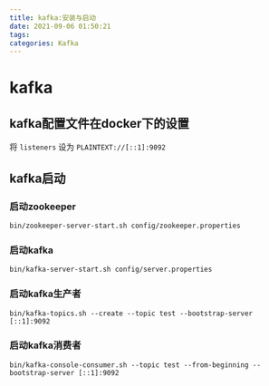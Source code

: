 ```yaml
---
title: kafka:安装与启动
date: 2021-09-06 01:50:21
tags:  
categories: Kafka
---
```

# kafka
## kafka配置文件在docker下的设置

将 `listeners` 设为 `PLAINTEXT://[::1]:9092`

## kafka启动

### 启动zookeeper

 ```shell
 bin/zookeeper-server-start.sh config/zookeeper.properties
 ```
### 启动kafka

```shell
bin/kafka-server-start.sh config/server.properties
```
### 启动kafka生产者

```shell
bin/kafka-topics.sh --create --topic test --bootstrap-server [::1]:9092
```
### 启动kafka消费者

```shell
bin/kafka-console-consumer.sh --topic test --from-beginning --bootstrap-server [::1]:9092 
```

